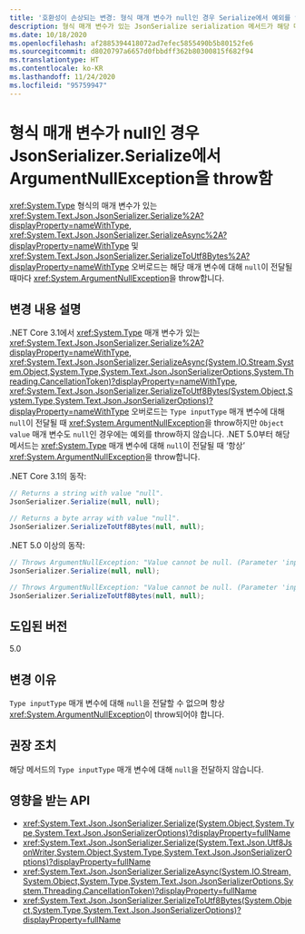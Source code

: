 ```yaml
---
title: '호환성이 손상되는 변경: 형식 매개 변수가 null인 경우 Serialize에서 예외를 throw함'
description: 형식 매개 변수가 있는 JsonSerialize serialization 메서드가 해당 매개 변수에 대해 null이 전달될 때마다 예외를 throw하는 .NET 5.0의 호환성이 손상되는 변경에 대해 알아봅니다.
ms.date: 10/18/2020
ms.openlocfilehash: af2885394418072ad7efec5855490b5b80152fe6
ms.sourcegitcommit: d8020797a6657d0fbbdff362b80300815f682f94
ms.translationtype: HT
ms.contentlocale: ko-KR
ms.lasthandoff: 11/24/2020
ms.locfileid: "95759947"
---
```

# <a name="jsonserializerserialize-throws-argumentnullexception-when-type-parameter-is-null"></a>형식 매개 변수가 null인 경우 JsonSerializer.Serialize에서 ArgumentNullException을 throw함

<xref:System.Type> 형식의 매개 변수가 있는 <xref:System.Text.Json.JsonSerializer.Serialize%2A?displayProperty=nameWithType>, <xref:System.Text.Json.JsonSerializer.SerializeAsync%2A?displayProperty=nameWithType> 및 <xref:System.Text.Json.JsonSerializer.SerializeToUtf8Bytes%2A?displayProperty=nameWithType> 오버로드는 해당 매개 변수에 대해 `null`이 전달될 때마다 <xref:System.ArgumentNullException>을 throw합니다.

## <a name="change-description"></a>변경 내용 설명

.NET Core 3.1에서 <xref:System.Type> 매개 변수가 있는 <xref:System.Text.Json.JsonSerializer.Serialize%2A?displayProperty=nameWithType>, <xref:System.Text.Json.JsonSerializer.SerializeAsync(System.IO.Stream,System.Object,System.Type,System.Text.Json.JsonSerializerOptions,System.Threading.CancellationToken)?displayProperty=nameWithType>, <xref:System.Text.Json.JsonSerializer.SerializeToUtf8Bytes(System.Object,System.Type,System.Text.Json.JsonSerializerOptions)?displayProperty=nameWithType> 오버로드는 `Type inputType` 매개 변수에 대해 `null`이 전달될 때 <xref:System.ArgumentNullException>을 throw하지만 `Object value` 매개 변수도 `null`인 경우에는 예외를 throw하지 않습니다. .NET 5.0부터 해당 메서드는 <xref:System.Type> 매개 변수에 대해 `null`이 전달될 때 ‘항상’ <xref:System.ArgumentNullException>을 throw합니다.

.NET Core 3.1의 동작:

```csharp
// Returns a string with value "null".
JsonSerializer.Serialize(null, null);

// Returns a byte array with value "null".
JsonSerializer.SerializeToUtf8Bytes(null, null);
```

.NET 5.0 이상의 동작:

```csharp
// Throws ArgumentNullException: "Value cannot be null. (Parameter 'inputType')".
JsonSerializer.Serialize(null, null);

// Throws ArgumentNullException: "Value cannot be null. (Parameter 'inputType')".
JsonSerializer.SerializeToUtf8Bytes(null, null);
```

## <a name="version-introduced"></a>도입된 버전

5.0

## <a name="reason-for-change"></a>변경 이유

`Type inputType` 매개 변수에 대해 `null`을 전달할 수 없으며 항상 <xref:System.ArgumentNullException>이 throw되어야 합니다.

## <a name="recommended-action"></a>권장 조치

해당 메서드의 `Type inputType` 매개 변수에 대해 `null`을 전달하지 않습니다.

## <a name="affected-apis"></a>영향을 받는 API

- <xref:System.Text.Json.JsonSerializer.Serialize(System.Object,System.Type,System.Text.Json.JsonSerializerOptions)?displayProperty=fullName>
- <xref:System.Text.Json.JsonSerializer.Serialize(System.Text.Json.Utf8JsonWriter,System.Object,System.Type,System.Text.Json.JsonSerializerOptions)?displayProperty=fullName>
- <xref:System.Text.Json.JsonSerializer.SerializeAsync(System.IO.Stream,System.Object,System.Type,System.Text.Json.JsonSerializerOptions,System.Threading.CancellationToken)?displayProperty=fullName>
- <xref:System.Text.Json.JsonSerializer.SerializeToUtf8Bytes(System.Object,System.Type,System.Text.Json.JsonSerializerOptions)?displayProperty=fullName>

<!--

### Affected APIs

- `M:System.Text.Json.JsonSerializer.Serialize(System.Object,System.Type,System.Text.Json.JsonSerializerOptions)`
- `M:System.Text.Json.JsonSerializer.Serialize(System.Text.Json.Utf8JsonWriter,System.Object,System.Type,System.Text.Json.JsonSerializerOptions)`
- `M:System.Text.Json.JsonSerializer.SerializeAsync(System.IO.Stream,System.Object,System.Type,System.Text.Json.JsonSerializerOptions,System.Threading.CancellationToken)`
- `M:System.Text.Json.JsonSerializer.SerializeToUtf8Bytes(System.Object,System.Type,System.Text.Json.JsonSerializerOptions)`

### Category

Serialization

-->
